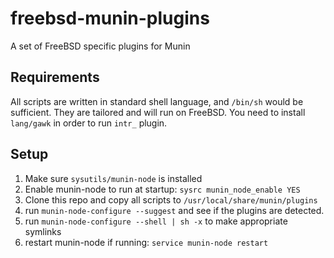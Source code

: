 # freebsd-munin-plugins
A set of FreeBSD specific plugins for Munin

## Requirements
All scripts are written in standard shell language, and `/bin/sh` would be sufficient.
They are tailored and will run on FreeBSD. 
You need to install `lang/gawk` in order to run `intr_` plugin.

## Setup
1. Make sure `sysutils/munin-node` is installed
2. Enable munin-node to run at startup: `sysrc munin_node_enable YES`
2. Clone this repo and copy all scripts to `/usr/local/share/munin/plugins`
3. run `munin-node-configure --suggest` and see if the plugins are detected.
4. run `munin-node-configure --shell | sh -x` to make appropriate symlinks
5. restart munin-node if running: `service munin-node restart`
